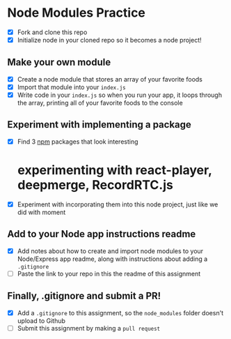 # Node Modules Practice

- [x] Fork and clone this repo
- [x] Initialize node in your cloned repo so it becomes a node project!

## Make your own module

- [x] Create a node module that stores an array of your favorite foods
- [x] Import that module into your `index.js`
- [x] Write code in your `index.js` so when you run your app, it loops through the array, printing all of your favorite foods to the console

## Experiment with implementing a package

- [x] Find 3 [npm](https://www.npmjs.com/) packages that look interesting
    # experimenting with react-player, deepmerge, RecordRTC.js  
- [x] Experiment with incorporating them into this node project, just like we did with moment

## Add to your Node app instructions readme

- [x] Add notes about how to create and import node modules to your Node/Express app readme, along with instructions about adding a `.gitignore`
- [ ] Paste the link to your repo in this the readme of this assignment

## Finally, .gitignore and submit a PR!

- [x] Add a `.gitignore` to this assignment, so the `node_modules` folder doesn't upload to Github
- [ ] Submit this assignment by making a `pull request`
